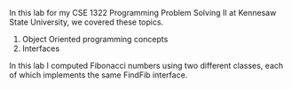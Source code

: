 In this lab for my CSE 1322 Programming Problem Solving II at Kennesaw State University, we covered these topics.
1. Object Oriented programming concepts
2. Interfaces

In this lab I computed Fibonacci numbers using two different classes, each of which implements the same FindFib interface.
